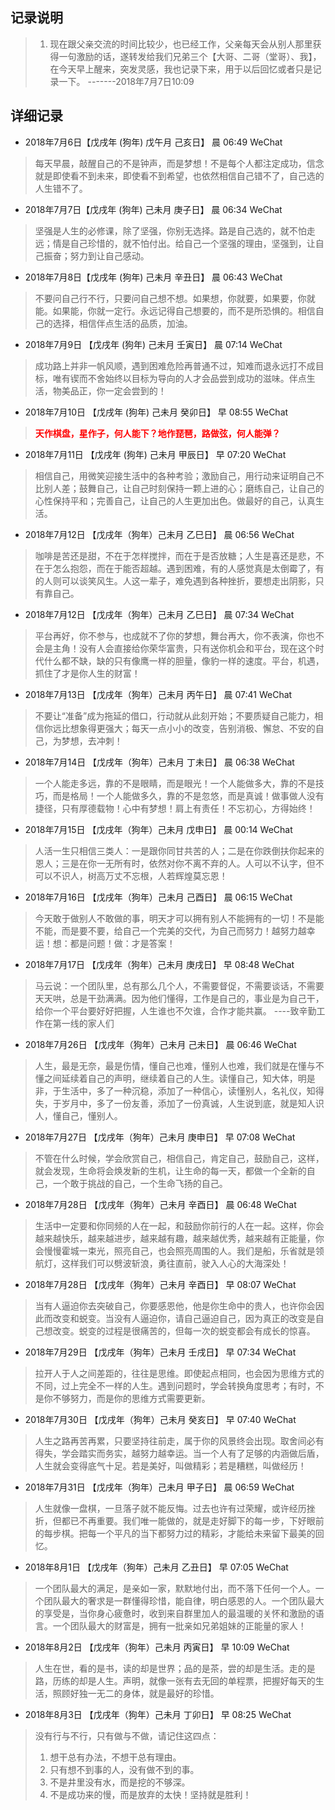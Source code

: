 ## 记录说明
> 1. 现在跟父亲交流的时间比较少，也已经工作，父亲每天会从别人那里获得一句激励的话，遂转发给我们兄弟三个【大哥、二哥（堂哥）、我】，在今天早上醒来，突发灵感，我也记录下来，用于以后回忆或者只是记录一下。     -------2018年7月7日10:09

## 详细记录
* 2018年7月6日【戊戌年 (狗年) 戊午月 己亥日】 晨 06:49 WeChat
> 每天早晨，敲醒自己的不是钟声，而是梦想！不是每个人都注定成功，信念就是即使看不到未来，即使看不到希望，也依然相信自己错不了，自己选的人生错不了。

* 2018年7月7日【戊戌年 (狗年) 己未月 庚子日】 晨 06:34 WeChat
> 坚强是人生的必修课，除了坚强，你别无选择。路是自己选的，就不怕走远；情是自己珍惜的，就不怕付出。给自己一个坚强的理由，坚强到，让自己振奋；努力到让自己感动。

* 2018年7月8日【戊戌年 (狗年) 己未月 辛丑日】 晨 06:43 WeChat
> 不要问自己行不行，只要问自己想不想。如果想，你就要，如果要，你就能。如果能，你就一定行。永远记得自己想要的，而不是所恐惧的。相信自己的选择，相信伴点生活的品质，加油。

* 2018年7月9日 【戊戌年 (狗年) 己未月 壬寅日】 晨 07:14 WeChat
> 成功路上并非一帆风顺，遇到困难危险再普通不过，知难而退永远打不成目标，唯有锲而不舍始终以目标为导向的人才会品尝到成功的滋味。伴点生活，物美品正，你一定会尝到的！

* 2018年7月10日 【戊戌年 (狗年) 己未月 癸卯日】  早 08:55 WeChat
> <b style="color:red;">天作棋盘，星作子，何人能下？地作琵琶，路做弦，何人能弹？</b>

* 2018年7月11日 【戊戌年 (狗年) 己未月 甲辰日】 早 07:20 WeChat
> 相信自己，用微笑迎接生活中的各种考验；激励自己，用行动来证明自己不比别人差；鼓舞自己，让自己时刻保持一颗上进的心；磨练自己，让自己的心性保持平和；完善自己，让自己的人生更加出色。做最好的自己，认真生活。

* 2018年7月12日 【戊戌年（狗年）己未月 乙巳日】 晨 06:56 WeChat
> 咖啡是苦还是甜，不在于怎样搅拌，而在于是否放糖；人生是喜还是悲，不在于怎么抱怨，而在于能否超越。遇到困难，有的人感觉真是太倒霉了，有的人则可以谈笑风生。人这一辈子，难免遇到各种挫折，要想走出阴影，只有靠自己。

* 2018年7月12日 【戊戌年（狗年）己未月 乙巳日】 晨 07:34 WeChat
> 平台再好，你不参与，也成就不了你的梦想，舞台再大，你不表演，你也不会是主角！没有人会直接给你荣华富贵，只有送你机会和平台，现在这个时代什么都不缺，缺的只有像鹰一样的胆量，像豹一样的速度。平台，机遇，抓住了才是你人生的财富！

* 2018年7月13日 【戊戌年（狗年）己未月 丙午日】 晨 07:41 WeChat
> 不要让“准备”成为拖延的借口，行动就从此刻开始；不要质疑自己能力，相信你远比想象得更强大；每天一点小小的改变，告别消极、懈怠、不安的自己，为梦想，去冲刺！

* 2018年7月14日 【戊戌年（狗年）己未月 丁未日】 晨 06:38 WeChat
> 一个人能走多远，靠的不是眼睛，而是眼光！一个人能做多大，靠的不是技巧，而是格局！一个人能做多久，靠的不是忽悠，而是真诚！做事做人没有捷径，只有厚德载物！心中有梦想！肩上有责任！不忘初心，方得始终！

* 2018年7月15日 【戊戌年（狗年）己未月 戊申日】 晨 00:14 WeChat
> 人活一生只相信三类人：一是跟你同甘共苦的人；二是在你跌倒扶你起来的恩人；三是在你一无所有时，依然对你不离不弃的人。人可以不认字，但不可以不识人，树高万丈不忘根，人若辉煌莫忘恩！

* 2018年7月16日 【戊戌年（狗年）己未月 己酉日】 晨 06:15 WeChat
> 今天敢于做别人不敢做的事，明天才可以拥有别人不能拥有的一切！不是能不能，而是要不要，给自己一个完美的交代，为自己而努力！越努力越幸运！想：都是问题！做：才是答案！

* 2018年7月17日 【戊戌年（狗年）己未月 庚戌日】 早 08:48 WeChat
> 马云说：一个团队里，总有那么几个人，不需要督促，不需要谈话，不需要天天哄，总是干劲满满。因为他们懂得，工作是自己的，事业是为自己干，给你一个平台要好好把握，人生谁也不欠谁，合作才能共赢。                            ----致辛勤工作在第一线的家人们

* 2018年7月26日 【戊戌年（狗年）己未月 己未日】 晨 06:46 WeChat
> 人生，最是无奈，最是伤情，懂自己也难，懂别人也难，我们就是在懂与不懂之间延续着自己的声明，继续着自己的人生。读懂自己，知大体，明是非，于生活中，多了一种沉稳，添加了一种信心，读懂别人，名礼仪，知得失，于岁月中，多了一份友善，添加了一份真诚，人生说到底，就是知人识人，懂自己，懂别人。

* 2018年7月27日 【戊戌年（狗年）己未月 庚申日】 早 07:08 WeChat
> 不管在什么时候，学会欣赏自己，相信自己，肯定自己，鼓励自己，这样，就会发现，生命将会焕发新的生机，让生命的每一天，都做一个全新的自己，一个敢于挑战的自己，一个生命飞扬的自己。

* 2018年7月28日 【戊戌年（狗年）己未月 辛酉日】 晨 06:48 WeChat
> 生活中一定要和你同频的人在一起，和鼓励你前行的人在一起。这样，你会越来越快乐，越来越进步，越来越有趣，越来越优秀，越来越有正能量，你会慢慢霍城一束光，照亮自己，也会照亮周围的人。我们是船，乐省就是领航灯，这样我们可以劈波斩浪，勇往直前，驶入人心的大海深处！

* 2018年7月28日 【戊戌年（狗年）己未月 辛酉日】 早 08:07 WeChat
> 当有人逼迫你去突破自己，你要感恩他，他是你生命中的贵人，也许你会因此而改变和蜕变。当没有人逼迫你，请自己逼迫自己，因为真正的改变是自己想改变。蜕变的过程是很痛苦的，但每一次的蜕变都会有成长的惊喜。

* 2018年7月29日 【戊戌年（狗年）己未月 壬戌日】 早 07:34 WeChat
> 拉开人于人之间差距的，往往是思维。即使起点相同，也会因为思维方式的不同，过上完全不一样的人生。遇到问题时，学会转换角度思考；有时，不是你不够努力，而是你的思维方式需要更新。

* 2018年7月30日 【戊戌年（狗年）己未月 癸亥日】 早 07:40 WeChat
> 人生之路再苦再累，只要坚持往前走，属于你的风景终会出现。取舍间必有得失，学会踏实而务实，越努力越幸运。当一个人有了足够的内涵做后盾，人生就会变得底气十足。若是美好，叫做精彩；若是糟糕，叫做经历！

* 2018年7月31日 【戊戌年（狗年）己未月 甲子日】 晨 06:59 WeChat
> 人生就像一盘棋，一旦落子就不能反悔。过去也许有过荣耀，或许经历挫折，但都已不再重要。我们唯一能做的，就是走好脚下的每一步，下好眼前的每步棋。把每一个平凡的当下都努力过的精彩，才能给未来留下最美的回忆。

* 2018年8月1日 【戊戌年（狗年）己未月 乙丑日】 早 07:05 WeChat
> 一个团队最大的满足，是亲如一家，默默地付出，而不落下任何一个人。一个团队最大的奢求是一群懂得珍惜，能自律，明白感恩的人。一个团队最大的享受是，当你身心疲惫时，收到来自群里加人的最温暖的关怀和激励的语言。一个团队最大的财富是，拥有一批亲如兄弟姐妹的正能量的家人！

* 2018年8月2日 【戊戌年（狗年）己未月 丙寅日】 早 10:09 WeChat
> 人生在世，看的是书，读的却是世界；品的是茶，尝的却是生活。走的是路，历练的却是人生。声明，就像一张有去无回的单程票，把握好每天的生活，照顾好独一无二的身体，就是最好的珍惜。

* 2018年8月3日 【戊戌年（狗年）己未月 丁卯日】 早 08:25 WeChat
> 没有行与不行，只有做与不做，请记住这四点：
> 1. 想干总有办法，不想干总有理由。
> 2. 只有想不到事的人，没有做不到的事。
> 3. 不是井里没有水，而是挖的不够深。
> 4. 不是成功来的慢，而是放弃的太快！坚持就是胜利！
